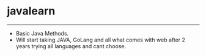 # javalearn

---

+ Basic Java Methods.
+ Will start taking JAVA, GoLang and all what comes with web after 2 years trying all languages and cant choose.
